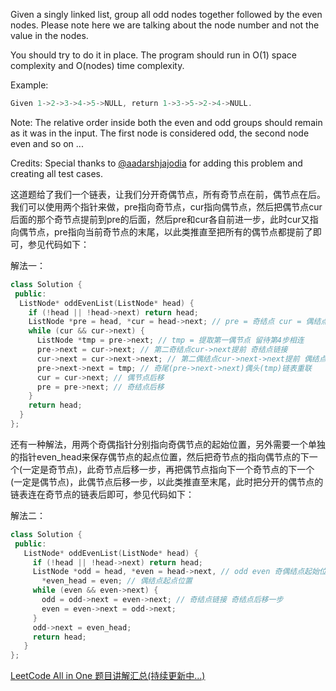Given a singly linked list, group all odd nodes together followed by the even nodes. Please note here we are talking about the node number and not the value in the nodes.

You should try to do it in place. The program should run in O(1) space complexity and O(nodes) time complexity.

Example:

```cpp
Given 1->2->3->4->5->NULL, return 1->3->5->2->4->NULL.
```

Note: The relative order inside both the even and odd groups should remain as it was in the input. The first node is considered odd, the second node even and so on ...

Credits: Special thanks to [@aadarshjajodia](https://leetcode.com/discuss/user/aadarshjajodia) for adding this problem and creating all test cases.

这道题给了我们一个链表，让我们分开奇偶节点，所有奇节点在前，偶节点在后。我们可以使用两个指针来做，pre指向奇节点，cur指向偶节点，然后把偶节点cur后面的那个奇节点提前到pre的后面，然后pre和cur各自前进一步，此时cur又指向偶节点，pre指向当前奇节点的末尾，以此类推直至把所有的偶节点都提前了即可，参见代码如下：

解法一：

```cpp
class Solution {
 public:
  ListNode* oddEvenList(ListNode* head) {
    if (!head || !head->next) return head;
    ListNode *pre = head, *cur = head->next; // pre = 奇结点 cur = 偶结点
    while (cur && cur->next) {
      ListNode *tmp = pre->next; // tmp = 提取第一偶节点 留待第4步相连
      pre->next = cur->next; // 第二奇结点cur->next提前 奇结点链接
      cur->next = cur->next->next; // 第二偶结点cur->next->next提前 偶结点链接
      pre->next->next = tmp; // 奇尾(pre->next->next)偶头(tmp)链表重联
      cur = cur->next; // 偶节点后移
      pre = pre->next; // 奇结点后移
    }
    return head;
  }
};
```

还有一种解法，用两个奇偶指针分别指向奇偶节点的起始位置，另外需要一个单独的指针even_head来保存偶节点的起点位置，然后把奇节点的指向偶节点的下一个(一定是奇节点)，此奇节点后移一步，再把偶节点指向下一个奇节点的下一个(一定是偶节点)，此偶节点后移一步，以此类推直至末尾，此时把分开的偶节点的链表连在奇节点的链表后即可，参见代码如下：

解法二：

```cpp
class Solution {
 public:
   ListNode* oddEvenList(ListNode* head) {
     if (!head || !head->next) return head;
     ListNode *odd = head, *even = head->next, // odd even 奇偶结点起始位
       *even_head = even; // 偶结点起点位置
     while (even && even->next) {
       odd = odd->next = even->next; // 奇结点链接 奇结点后移一步
       even = even->next = odd->next;
     }
     odd->next = even_head;
     return head;
   }
};
```

[LeetCode All in One 题目讲解汇总(持续更新中...)](http://www.cnblogs.com/grandyang/p/4606334.html)
